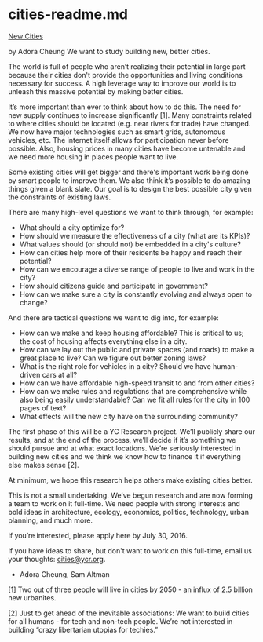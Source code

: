 # cities-readme.md

[New Cities](http://blog.ycombinator.com/new-cities)

by Adora Cheung
We want to study building new, better cities.

The world is full of people who aren’t realizing their potential in large part because their cities don't provide the opportunities and living conditions necessary for success. A high leverage way to improve our world is to unleash this massive potential by making better cities.

It’s more important than ever to think about how to do this. The need for new supply continues to increase significantly [1]. Many constraints related to where cities should be located (e.g. near rivers for trade) have changed. We now have major technologies such as smart grids, autonomous vehicles, etc. The internet itself allows for participation never before possible. Also, housing prices in many cities have become untenable and we need more housing in places people want to live.

Some existing cities will get bigger and there's important work being done by smart people to improve them. We also think it’s possible to do amazing things given a blank slate. Our goal is to design the best possible city given the constraints of existing laws.

There are many high-level questions we want to think through, for example:

- What should a city optimize for?
- How should we measure the effectiveness of a city (what are its KPIs)?
- What values should (or should not) be embedded in a city's culture?
- How can cities help more of their residents be happy and reach their potential?
- How can we encourage a diverse range of people to live and work in the city?
- How should citizens guide and participate in government?
- How can we make sure a city is constantly evolving and always open to change?

And there are tactical questions we want to dig into, for example:
- How can we make and keep housing affordable? This is critical to us; the cost of housing affects everything else in a city.
- How can we lay out the public and private spaces (and roads) to make a great place to live? Can we figure out better zoning laws?
- What is the right role for vehicles in a city?  Should we have human-driven cars at all?
- How can we have affordable high-speed transit to and from other cities?
- How can we make rules and regulations that are comprehensive while also being easily understandable? Can we fit all rules for the city in 100 pages of text?
- What effects will the new city have on the surrounding community?

The first phase of this will be a YC Research project. We’ll publicly share our results, and at the end of the process, we’ll decide if it’s something we should pursue and at what exact locations. We’re seriously interested in building new cities and we think we know how to finance it if everything else makes sense [2].

At minimum, we hope this research helps others make existing cities better.

This is not a small undertaking. We’ve begun research and are now forming a team to work on it full-time. We need people with strong interests and bold ideas in architecture, ecology, economics, politics, technology, urban planning, and much more.

If you’re interested, please apply here by July 30, 2016.

If you have ideas to share, but don't want to work on this full-time, email us your thoughts: cities@ycr.org.

- Adora Cheung, Sam Altman

[1] Two out of three people will live in cities by 2050 - an influx of 2.5 billion new urbanites.

[2] Just to get ahead of the inevitable associations: We want to build cities for all humans - for tech and non-tech people. We’re not interested in building “crazy libertarian utopias for techies.”
